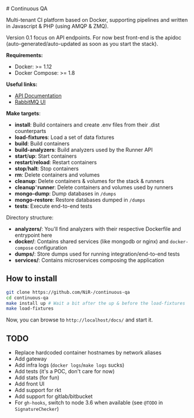 # Continuous QA

Multi-tenant CI platform based on Docker, supporting pipelines and written in Javascript & PHP (using AMQP & ZMQ).

Version 0.1 focus on API endpoints. For now best front-end is the apidoc (auto-generated/auto-updated as soon as you 
start the stack).

**Requirements:**
  * Docker: >= 1.12
  * Docker Compose: >= 1.8

**Useful links:**
  * [API Documentation](http://localhost/docs/)
  * [RabbitMQ UI](http://localhost:15672/)

**Make targets**:
  * **install**: Build containers and create .env files from their .dist counterparts
  * **load-fixtures**: Load a set of data fixtures
  * **build**: Build containers
  * **build-analyzers**: Build analyzers used by the Runner API
  * **start**/**up**: Start containers
  * **restart**/**reload**: Restart containers
  * **stop**/**halt**: Stop containers
  * **rm**: Delete containers and volumes
  * **cleanup**: Delete containers & volumes for the stack & runners
  * **cleanup⁻runner**: Delete containers and volumes used by runners
  * **mongo-dump**: Dump databases in `/dumps`
  * **mongo-restore**: Restore databases dumped in `/dumps`
  * **tests**: Execute end-to-end tests

Directory structure:
  * **analyzers/**: You'll find analyzers with their respective Dockerfile and entrypoint here
  * **docker/**: Contains shared services (like mongodb or nginx) and `docker-compose` configuration
  * **dumps/**: Store dumps used for running integration/end-to-end tests
  * **services/**: Contains microservices composing the application

## How to install

```bash
git clone https://github.com/NiR-/continuous-qa
cd continuous-qa
make install up # Wait a bit after the up & before the load-fixtures
make load-fixtures
```

Now, you can browse to `http://localhost/docs/` and start it.

## TODO

  * Replace hardcoded container hostnames by network aliases
  * Add gateway
  * Add infra logs (`docker logs`/`make logs` sucks)
  * Add tests (it's a POC, don't care for now)
  * Add stats (for fun)
  * Add front UI
  * Add support for rkt
  * Add support for gitlab/bitbucket
  * For `gh-hooks`, switch to node 3.6 when available (see `@TODO` in `SignatureChecker`)
